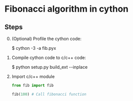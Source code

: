# Fibonacci algorithm in cython

## Steps
0. (Optional) Profile the cython code:

	$ cython -3 -a fib.pyx

1. Compile cython code to c/c++ code:

	$ python setup.py build_ext --inplace

2. Import c/c++ module

	```python
	from fib import fib

	fib(100) # Call fibonacci function
	```

